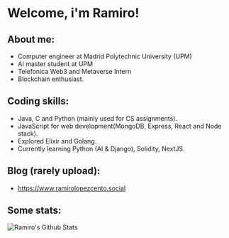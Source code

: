 # Welcome, i'm Ramiro!

## About me:

* Computer engineer at Madrid Polytechnic University (UPM)
* AI master student at UPM
* Telefonica Web3 and Metaverse Intern 
* Blockchain enthusiast.
  
## Coding skills:

* Java, C and Python (mainly used for CS assignments).
* JavaScript for web development(MongoDB, Express, React and Node stack).
* Explored Elixir and Golang.
* Currently learning Python (AI & Django), Solidity, NextJS.
 
## Blog (rarely upload):
* https://www.ramirolopezcento.social


## Some stats:

![Ramiro's Github Stats](https://github-readme-stats.vercel.app/api?username=ramirolc02&bg_color=30,0ff1ce,904e95&title_color=fff&text_color=fff)
